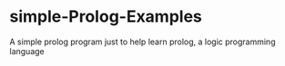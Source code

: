# simple-Prolog-Examples

A simple prolog program just to help learn prolog, a logic programming language
